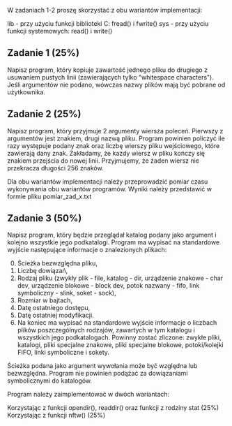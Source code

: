 W zadaniach 1-2 proszę skorzystać z obu wariantów implementacji:


lib - przy użyciu funkcji biblioteki C: fread() i fwrite()
sys - przy użyciu funkcji systemowych: read() i write()

## Zadanie 1 (25%) 
Napisz program, który kopiuje zawartość jednego pliku do drugiego z usuwaniem pustych linii (zawierających tylko "whitespace characters"). Jeśli argumentów nie podano, wówczas nazwy plików mają być pobrane od użytkownika. 

## Zadanie 2 (25%) 
Napisz program, który przyjmuje 2 argumenty wiersza poleceń. Pierwszy z argumentów jest znakiem, drugi nazwą pliku. Program powinien policzyć ile razy występuje podany znak oraz liczbę wierszy pliku wejściowego, które zawierają dany znak. Zakładamy, że każdy wiersz w pliku kończy się znakiem przejścia do nowej linii. Przyjmujemy, że żaden wiersz nie przekracza długości 256 znaków.

Dla obu wariantów implementacji należy przeprowadzić pomiar czasu wykonywania obu wariantów programów. Wyniki należy przedstawić w formie pliku pomiar_zad_x.txt 



## Zadanie 3 (50%) 
Napisz program, który będzie przeglądał katalog podany jako argument i kolejno wszystkie jego podkatalogi. 
Program ma wypisać na standardowe wyjście następujące informacje o znalezionych plikach:

0. Ścieżka bezwzględna pliku,
1. Liczbę dowiązań,
2. Rodzaj pliku (zwykły plik - file, katalog - dir, urządzenie znakowe - char dev, urządzenie blokowe - block dev, potok nazwany - fifo, link symboliczny - slink, soket - sock),
3. Rozmiar w bajtach,
4. Datę ostatniego dostępu,
5. Datę ostatniej modyfikacji.
6. Na koniec ma wypisać na standardowe wyjście informacje o liczbach plików poszczególnych rodzajów, zawartych w tym katalogu i wszystkich jego podkatalogach. Powinny zostać zliczone: zwykłe pliki, katalogi, pliki specjalne znakowe, pliki specjalne blokowe, potoki/kolejki FIFO, linki symboliczne i sokety. 

Ścieżka podana jako argument wywołania może być względna lub bezwzględna. Program nie powinien podążać za dowiązaniami symbolicznymi do katalogów.

Program należy zaimplementować w dwóch wariantach:

Korzystając z funkcji opendir(), readdir() oraz funkcji z rodziny stat (25%)
Korzystając z funkcji nftw() (25%)
